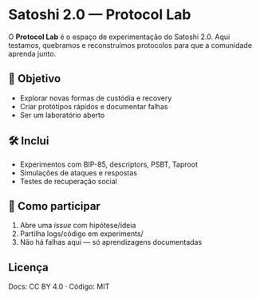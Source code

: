 ﻿# Satoshi 2.0 — Protocol Lab

O **Protocol Lab** é o espaço de experimentação do Satoshi 2.0.
Aqui testamos, quebramos e reconstruímos protocolos para que a comunidade aprenda junto.

## 🎯 Objetivo
- Explorar novas formas de custódia e recovery
- Criar protótipos rápidos e documentar falhas
- Ser um laboratório aberto

## 🛠️ Inclui
- Experimentos com BIP-85, descriptors, PSBT, Taproot
- Simulações de ataques e respostas
- Testes de recuperação social

## 🚀 Como participar
1. Abre uma *issue* com hipótese/ideia
2. Partilha logs/código em experiments/
3. Não há falhas aqui — só aprendizagens documentadas

## Licença
Docs: CC BY 4.0 · Código: MIT
